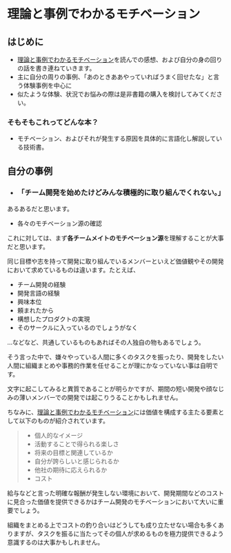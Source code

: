 # 理論と事例でわかるモチベーション

## はじめに

- [理論と事例でわかるモチベーション](https://booth.pm/ja/items/1572897)を読んでの感想、および自分の身の回りの話を書き連ねていきます。
- 主に自分の周りの事例、「あのときああやっていればうまく回せたな」と言う体験事例を中心に
- 似たような体験、状況でお悩みの際は是非書籍の購入を検討してみてください。

### そもそもこれってどんな本？

- モチベーション、およびそれが発生する原因を具体的に言語化し解説している技術書。

## 自分の事例

- ### 「チーム開発を始めたけどみんな積極的に取り組んでくれない。」

あるあるだと思います。

- 各々のモチベーション源の確認

これに対しては、まず**各チームメイトのモチベーション源**を理解することが大事だと思います。

同じ目標や志を持って開発に取り組んでいるメンバーといえど価値観やその開発において求めているものは違います。たとえば、

- チーム開発の経験
- 開発言語の経験
- 興味本位
- 頼まれたから
- 構想したプロダクトの実現
- そのサークルに入っているのでしょうがなく

...などなど、共通しているものもあればその人独自の物もあるでしょう。

そう言った中で、嫌々やっている人間に多くのタスクを振ったり、開発をしたい人間に組織まとめや事務的作業を任せることが理にかなっていない事は自明です。

文字に起こしてみると異質であることが明らかですが、期間の短い開発や顔なじみの薄いメンバーでの開発では起こりうることかもしれません。

ちなみに、[理論と事例でわかるモチベーション](https://booth.pm/ja/items/1572897)には価値を構成する主たる要素として以下のものが紹介されています。

> - 個人的なイメージ
> - 活動することで得られる楽しさ
> - 将来の目標と関連しているか
> - 自分が誇らしいと感じられるか
> - 他社の期待に応えられるか
> - コスト

給与などと言った明確な報酬が発生しない環境において、開発期間などのコストに見合った価値を提供できるかはチーム開発のモチベーションにおいて大いに重要でしょう。

組織をまとめる上でコストの釣り合いはどうしても成り立たせない場合も多くありますが、タスクを振るに当たってその個人が求めるものを極力提供できるよう意識するのは大事かもしれません。

